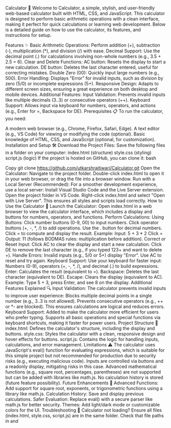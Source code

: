 Calculator 🧮
Welcome to Calculator, a simple, stylish, and user-friendly web-based calculator built with HTML, CSS, and JavaScript. This calculator is designed to perform basic arithmetic operations with a clean interface, making it perfect for quick calculations or learning web development. Below is a detailed guide on how to use the calculator, its features, and instructions for setup.

Features ✨
Basic Arithmetic Operations: Perform addition (+), subtraction (-), multiplication (*), and division (/) with ease.
Decimal Support: Use the decimal point (.) for calculations involving non-whole numbers (e.g., 3.5 + 2.5 = 6).
Clear and Delete Functions:
AC button: Resets the display to start a new calculation.
DE button: Deletes the last character entered, useful for correcting mistakes.
Double Zero (00): Quickly input large numbers (e.g., 500).
Error Handling: Displays "Error" for invalid inputs, such as division by zero (5/0) or incomplete expressions (5+).
Responsive Design: Adapts to different screen sizes, ensuring a great experience on both desktop and mobile devices.
Additional Features:
Input Validation: Prevents invalid inputs like multiple decimals (3..3) or consecutive operators (++).
Keyboard Support: Allows input via keyboard for numbers, operators, and actions (e.g., Enter for =, Backspace for DE).
Prerequisites 📋
To run the calculator, you need:

A modern web browser (e.g., Chrome, Firefox, Safari, Edge).
A text editor (e.g., VS Code) for viewing or modifying the code (optional).
Basic knowledge of HTML, CSS, and JavaScript (optional, for customization).
Installation and Setup 🛠️
Download the Project Files:
Save the following files in a folder on your computer:
index.html (structure)
style.css (styling)
script.js (logic)
If the project is hosted on GitHub, you can clone it:
bash

Copy
git clone <https://github.com/utkarshrajtiwari/Calculator.git>
Open the Calculator:
Navigate to the project folder.
Double-click index.html to open it in your web browser, or drag the file into a browser window.
Run with a Local Server (Recommended):
For a smoother development experience, use a local server:
Install Visual Studio Code and the Live Server extension.
Open the project folder in VS Code.
Right-click index.html and select "Open with Live Server".
This ensures all styles and scripts load correctly.
How to Use the Calculator 📖
Launch the Calculator:
Open index.html in a web browser to view the calculator interface, which includes a display and buttons for numbers, operators, and functions.
Perform Calculations:
Using Buttons:
Click number buttons (0-9, 00) to input numbers.
Click operator buttons (+, -, *, /) to add operations.
Use the . button for decimal numbers.
Click = to compute and display the result.
Example:
Input: 5 + 3 * 2
Click =
Output: 11 (follows BODMAS rules: multiplication before addition).
Correct or Reset Input:
Click AC to clear the display and start a new calculation.
Click DE to remove the last character (e.g., if you typed 123+ and want to delete +).
Handle Errors:
Invalid inputs (e.g., 5/0 or 5+) display "Error".
Use AC to reset and try again.
Keyboard Support:
Use your keyboard for faster input:
Numbers (0-9), operators (+, -, *, /), and decimal (.) to build expressions.
Enter: Calculates the result (equivalent to =).
Backspace: Deletes the last character (equivalent to DE).
Escape: Clears the display (equivalent to AC).
Example: Type 5 + 3, press Enter, and see 8 on the display.
Additional Features Explained 🔍
Input Validation:
The calculator prevents invalid inputs to improve user experience:
Blocks multiple decimal points in a single number (e.g., 3..3 is not allowed).
Prevents consecutive operators (e.g., ++ or *- are blocked).
This ensures calculations are logical and reduces errors.
Keyboard Support:
Added to make the calculator more efficient for users who prefer typing.
Supports all basic operations and special functions via keyboard shortcuts, making it faster for power users.
Project Structure 📂
index.html: Defines the calculator's structure, including the display and buttons.
style.css: Styles the calculator with a clean, responsive design and hover effects for buttons.
script.js: Contains the logic for handling inputs, calculations, and error management.
Limitations ⚠️
The calculator uses JavaScript's eval() function for evaluating expressions, which is suitable for this simple project but not recommended for production due to security risks (e.g., executing malicious code). Inputs are controlled via buttons and a readonly display, mitigating risks in this case.
Advanced mathematical functions (e.g., square root, percentages, parentheses) are not supported but can be added with libraries like math.js.
No calculation history is stored (future feature possibility).
Future Enhancements 🌟
Advanced Functions: Add support for square root, exponents, or trigonometric functions using a library like math.js.
Calculation History: Save and display previous calculations.
Safer Evaluation: Replace eval() with a secure parser like math.js for better security.
Themes: Add light/dark mode or customizable colors for the UI.
Troubleshooting 🐛
Calculator not loading?
Ensure all files (index.html, style.css, script.js) are in the same folder.
Check that file paths in <link> and <script> tags are correct.
Buttons not working?
Verify that script.js is properly linked in index.html.
Open the browser's developer console (F12) to check for errors.
Styles missing?
Confirm that style.css is linked correctly and not blocked by browser cache (try a hard refresh: Ctrl + F5).
Contributing 🤝
Feel free to fork this project and add new features! Submit pull requests or open issues for bugs, enhancements, or questions. Some ideas:

Add new mathematical functions.
Improve the UI with animations or themes.
Enhance accessibility (e.g., screen reader support).
Acknowledgments 💖
Built with love for learning and sharing knowledge.
Inspired by simple calculator designs and the joy of coding!
Thanks to my pyara user for the inspiration! 😘
License 📜
This project is open-source and available under the MIT License. Feel free to use, modify, and share it!

